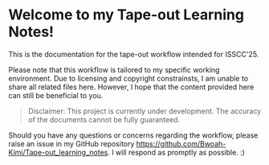 # Welcome to my Tape-out Learning Notes!

This is the documentation for the tape-out workflow intended for ISSCC'25.

Please note that this workflow is tailored to my specific working environment. Due to licensing and copyright constrainsts, I am unable to share all related files here. However, I hope that the content provided here can still be beneficial to you.

> Disclaimer: This project is currently under development. The accuracy of the documents cannot be fully guaranteed.

Should you have any questions or concerns regarding the workflow, please raise an issue in my GitHub repository <https://github.com/Bwoah-Kimi/Tape-out_learning_notes>. I will respond as promptly as possible. :)
